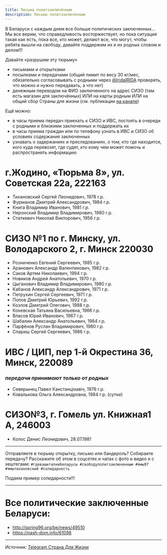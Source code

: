```yaml
---
title: Письма политзаключённым
description: Письма политзаключённым
---
```


В Беларуси с каждым днем все больше политических заключенных… Мы все верим, что справедливость восторжествует, но пока ситуация такая как есть, пока все, кто может, делают все, что могут, чтобы ребята вышли на свободу, давайте поддержим их и их родных словом и делом!!!

Давайте «разрушим эту тюрьму»

- письмами и открытками
- посылками и передачами (общий лимит по весу 30 кг/мес, обязательно согласовывать с родными через [@IridaIRIDA](https://t.me/IridaIRIDA) проверять, что можно и нужно передавать, а что нет)
- денежным переводом на ФИО заключенного на адрес СИЗО (там есть магазин для заключённых) ИЛИ на карты родным ИЛИ на общий сбор Страны для жизни (см. публикации [на канале](https://t.me/strana_official))

Ещё можно:

- в часы приема передач приехать к СИЗО и ИВС, постоять в очереди с родными и близкими заключенных и поддержать их
- в часы приема граждан или по телефону узнать в ИВС и СИЗО об условиях содержания заключенных 
- узнавать о задержаниях и преследованиях, о том, кто где находится, кого куда перевозят, где судят, кто кому чем может помочь и распространять информацию

# г.Жодино, «Тюрьма 8», ул. Советская 22а, 222163

- Тихановский Сергей Леонидович, 1978 г.р.
- Фурманов Дмитрий Александрович, 1984 г.р.
- Книга Владимир Иванович, 1981 г.р.
- Неронский Владимир Владимирович, 1980 г.р.
- Статкевич Николай Викторович, 1956 г.р.

# СИЗО №1 по г. Минску, ул. Володарского 2, г. Минск 220030

- Розниченко Евгений Сергеевич, 1985 г.р.
- Аранович Александр Валентинович, 1982 г.р.
- Саков Артем Николаевич, 1994 г.р.
- Новиков Андрей Анатольевич, 1970 г.р.
- Цыганович Владимир Владимирович, 1980 г.р.
- Кабанов Александр Александрович, 1971 г.р.
- Петрухин Сергей Сергеевич, 1971 г.р.
- Попов Дмитрий Юрьевич, 1992 г.р.
- Козлов Дмитрий Олегович, 1988 г.р. 
- Коневская Татьяна Васильевна, 1966 г.р.
- Власов Юрий Иванович, 1967 г.р.
- Шабалин Александр Анатольевич, 1984 г.р.
- Парфёнов Руслан Владимирович, 1980 г.р.
- Спариш Сергей Сергеевич, 1986 г.р.

# ИВС / ЦИП, пер 1-й Окрестина 36, Минск, 220089 
### *передачи принимают только от родных*

- Севярынец Павел Канстанцінавіч, 1976 г.р.
- Ковалькова Ольга Александровна, 1984 г.р. (сутки)

# СИЗО№3, г. Гомель ул. Книжная1 А, 246003

- Колос Денис Леонидович, 28.07.1981

---

Отправляете в тюрьму открытку, письмо или бандероль? Собираете передачу? Расскажите об этом в соцсетях и чатах с фото и видео и с хештегами: `#гдевашитапкибеларусы #свободуполитзаключенным #ямы97 #ямытихановский #солидарность`

Подаем пример солидарности!!!

---

# Все политические заключенные Беларуси: 

- http://spring96.org/be/news/49510 
- https://nash-dom.info/61098

---

Источник: [Telegram Страна Для Жизни](https://t.me/strana_official/2530)
